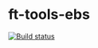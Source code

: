 # ft-tools-ebs
[![Build status](https://ci.appveyor.com/api/projects/status/hq8c89hxn95vifo0?svg=true)](https://ci.appveyor.com/project/4O4/ft-tools-ebs)

